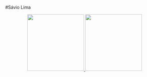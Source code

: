 #Sávio Lima 
<div align="center">
  <a href="https://github.com/saviolima3">
  <img height="180em" src="https://github-readme-stats.vercel.app/api?username=rafaballerini&show_icons=true&theme=dracula&include_all_commits=true&count_private=true"/>
  <img height="180em" src="https://github-readme-stats.vercel.app/api/top-langs/?username=saviolima3layout=compact&langs_count=7&theme=dracula"/>
</div>
